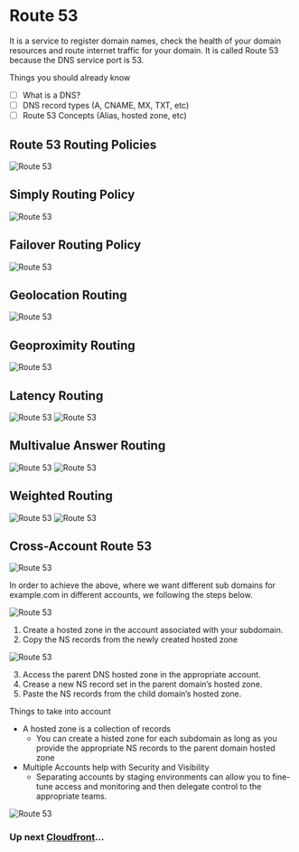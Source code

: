 # Route 53

It is a service to register domain names, check the health of your domain resources and route internet traffic for your domain. It is called Route 53 because the DNS service port is 53.

Things you should already know

- [ ]  What is a DNS?
- [ ]  DNS record types (A, CNAME, MX, TXT, etc)
- [ ]  Route 53 Concepts (Alias, hosted zone, etc)

## Route 53 Routing Policies

![Route 53](../../assets/route53-policies.png)

## Simply Routing Policy

![Route 53](../../assets/route53-simple-policy.png)

## Failover Routing Policy

![Route 53](../../assets/route53-failover.png)

## Geolocation Routing

![Route 53](../../assets/route53-geolocation.png)

## Geoproximity Routing

![Route 53](../../assets/route53-geoproximity.png)

## Latency Routing

![Route 53](../../assets/route53-latency.png)
![Route 53](../../assets/route53-latency-example.png)

## Multivalue Answer Routing

![Route 53](../../assets/route53-multi-value.png)
![Route 53](../../assets/route53-multivalue-example.png)

## Weighted Routing

![Route 53](../../assets/route53-weighted-routing.png)
![Route 53](../../assets/route53-weighted-routing-logic.png)
## Cross-Account Route 53

![Route 53](../../assets/route53-cross-account.png)

In order to achieve the above, where we want different sub domains for example.com in different accounts, we following the steps below.

![Route 53](../../assets/route53-dns-account.png)

1. Create a hosted zone in the account associated with your subdomain.
2. Copy the NS records from the newly created hosted zone

![Route 53](../../assets/route53-dev-account.png)

3. Access the parent DNS hosted zone in the appropriate account.
4. Crease a new NS record set in the parent domain’s hosted zone.
5. Paste the NS records from the child domain’s hosted zone.

Things to take into account

- A hosted zone is a collection of records
  - You can create a histed zone for each subdomain as long as you provide the appropriate NS records to the parent domain hosted zone
- Multiple Accounts help with Security and Visibility
  - Separating accounts by staging environments can allow you to fine-tune access and monitoring and then delegate control to the appropriate teams.

![Route 53](../../assets/route53-parent-account.png)

### Up next [Cloudfront](../cloudfront/README.md)...
